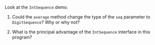 Look at the `IntSequence` demo. 

1. Could the `average` method change the type of the `seq` parameter to `DigitSequence`? Why or why not?

2. What is the principal advantage of the `IntSequence` interface in this program?
